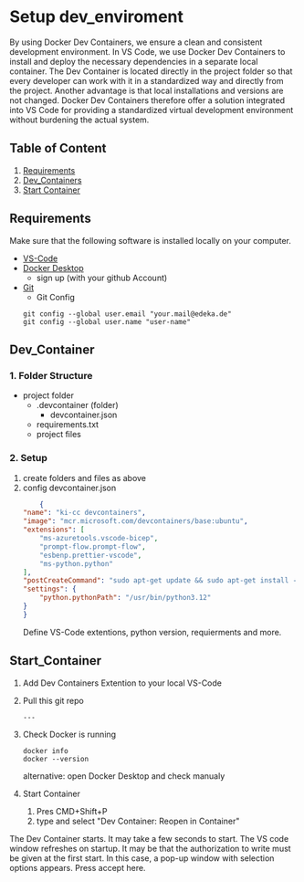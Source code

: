 # Setup dev_enviroment
By using Docker Dev Containers, we ensure a clean and consistent development environment. In VS Code, we use Docker Dev Containers to install and deploy the necessary dependencies in a separate local container. The Dev Container is located directly in the project folder so that every developer can work with it in a standardized way and directly from the project. Another advantage is that local installations and versions are not changed. Docker Dev Containers therefore offer a solution integrated into VS Code for providing a standardized virtual development environment without burdening the actual system.

## Table of Content
1. [Requirements](#requirements)
1. [Dev_Containers](#dev_container)
2. [Start Container](#start_container)

## Requirements
Make sure that the following software is installed locally on your computer. 
- [VS-Code](https://code.visualstudio.com/)
- [Docker Desktop](https://www.docker.com/products/docker-desktop/)
    - sign up (with your github Account)
- [Git](https://git-scm.com/)
    - Git Config
    ```shell
    git config --global user.email "your.mail@edeka.de"
    git config --global user.name "user-name"
    ```

## Dev_Container
### 1. Folder Structure
- project folder
    - .devcontainer (folder)
        - devcontainer.json
    - requirements.txt
    - project files

### 2. Setup

1. create folders and files as above
2. config devcontainer.json
    ```json
        {
    "name": "ki-cc devcontainers",
    "image": "mcr.microsoft.com/devcontainers/base:ubuntu",
    "extensions": [
        "ms-azuretools.vscode-bicep",
        "prompt-flow.prompt-flow",
        "esbenp.prettier-vscode",
        "ms-python.python"
    ],
    "postCreateCommand": "sudo apt-get update && sudo apt-get install -y git python3.12 && pip install -r /workspace/requirements.txt",
    "settings": {
        "python.pythonPath": "/usr/bin/python3.12"
    }
    }
    ```
    Define VS-Code extentions, python version, requierments and more. 



## Start_Container
1. Add Dev Containers Extention to your local VS-Code
2. Pull this git repo
     ```shell
    ---
    ```
3. Check Docker is running

    ```docker
    docker info
    docker --version
    ```
    alternative: 
    open Docker Desktop and check manualy

4. Start Container
    1. Pres CMD+Shift+P
    2. type and select "Dev Container: Reopen in Container"

The Dev Container starts.
It may take a few seconds to start. 
The VS code window refreshes on startup. It may be that the authorization to write must be given at the first start. In this case, a pop-up window with selection options appears. Press accept here.
